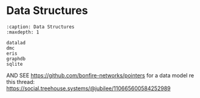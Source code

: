 # Data Structures

```{toctree}
:caption: Data Structures
:maxdepth: 1

datalad
dmc
eris
graphdb
sqlite
```

AND SEE https://github.com/bonfire-networks/pointers for a data model re this thread: https://social.treehouse.systems/@jubilee/110665600584252989